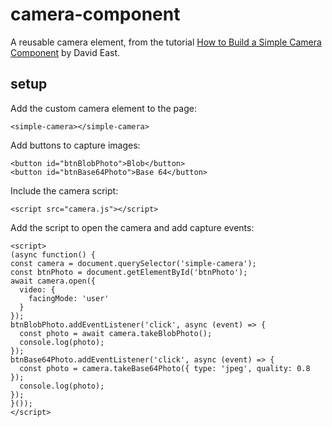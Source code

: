 # camera-component

A reusable camera element, from the tutorial [How to Build a Simple Camera Component](https://frontendnews.io/editions/2018-08-15-simple-camera-component) by David East.

## setup

Add the custom camera element to the page:

```
<simple-camera></simple-camera>
```

Add buttons to capture images:

```
<button id="btnBlobPhoto">Blob</button>
<button id="btnBase64Photo">Base 64</button>
```

Include the camera script:

```
<script src="camera.js"></script>
```

Add the script to open the camera and add capture events:

```
<script>
(async function() {
const camera = document.querySelector('simple-camera');
const btnPhoto = document.getElementById('btnPhoto');
await camera.open({
  video: {
    facingMode: 'user'
  }
});
btnBlobPhoto.addEventListener('click', async (event) => {
  const photo = await camera.takeBlobPhoto();
  console.log(photo);
});
btnBase64Photo.addEventListener('click', async (event) => {
  const photo = camera.takeBase64Photo({ type: 'jpeg', quality: 0.8 });
  console.log(photo);
});
}());
</script>
  ```
